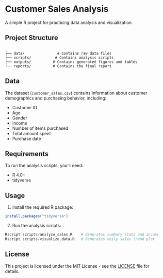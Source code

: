 # Customer Sales Analysis

A simple R project for practicing data analysis and visualization.

## Project Structure

```
.
├── data/               # Contains raw data files
├── scripts/           # Contains analysis scripts
├── outputs/          # Contains generated figures and tables
└── reports/          # Contains the final report
```

## Data

The dataset (`customer_sales.csv`) contains information about customer demographics and purchasing behavior, including:
- Customer ID
- Age
- Gender
- Income
- Number of items purchased
- Total amount spent
- Purchase date

## Requirements

To run the analysis scripts, you'll need:
- R 4.0+
- tidyverse

## Usage

1. Install the required R package:
```R
install.packages("tidyverse")
```

2. Run the analysis scripts:
```R
Rscript scripts/analyze_sales.R    # Generates summary stats and income vs spending plot
Rscript scripts/visualize_data.R   # Generates daily sales trend plot
```

## License

This project is licensed under the MIT License - see the [LICENSE](LICENSE) file for details. 
